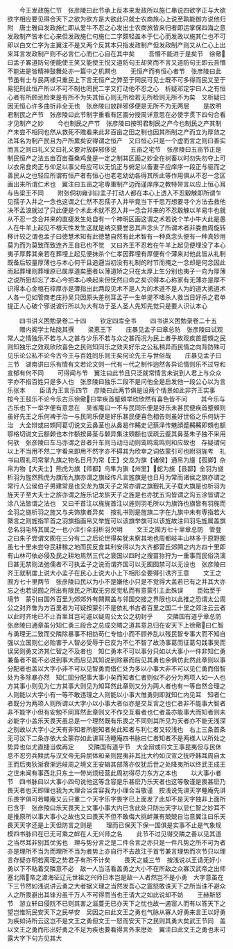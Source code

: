<!-- { "loadSidebar": true } -->
　　今王发政施仁节　张彦陵曰此节承上反本来发政所以施仁串说四欲字正与大欲欲字相应要见得合天下之欲为欲方是大欲此只就士农商旅心上说至孰能御方说他归附　唐士雅曰发政施仁即从爱牛不忍之心发出士农商旅皆来归者即运掌保四海之意　发政制产皆本仁心来但发政施仁句施仁二字颇轻盖本于仁心而发政以施其仁也不可即以白文仁字为主翼注不是又两个反其本只指发政制产但发政制产则又从仁心上出来耳言发政制产则不必言仁心而仁心自在其中矣
　　吾惽不能进于是矣节　徐儆曰孟子畧道防句便能使王笑又能使王悦又道防句王却笑而不言又道防句王即云吾惽不能进是皆精神鼓舞处亦一篇中之机闗也
　　无恒产而有恒心者节　张彦陵曰此节虽有士与民两様只重民上下言无恒产之弊至于罔民可见士既不可多得而民又至于易犯刑此恒产所以不可不制也罔民二字又打动他不忍之心　析疑邓定宇曰人之有恒心者有所顾忌检束是有所不为失其恒心则无所检若无所检则无所不为矣　又析疑曰因无恒心许多曲折非全无也　张彦陵曰放辟邪侈便是无所不为无两层
　　是故明君制民之产节　张彦陵曰此节制字重看有区画分授周详意思在必使字贯下四句合看才见制产之妙
　　今也制民之产节　张彦陵曰按明君制民之产今也制民之产其制产未尝不相同也然从救死不赡看来此非百亩之田之制也因其所制之产而立为厚敛之法耳名为制产民且为产所累矣安得谓之恒产　又曰恒心只是一个虚而言之则曰善实而言之则曰礼义又曰礼义要对放辟邪侈说
　　五亩之宅节　张彦陵曰五亩节正是制民恒产之法五亩百亩蚕桑鸡彘是一定之制其区画之妙全在树畜以时勿失勿夺上可以衣帛食肉正与仰足以事父母应可以无饥正与俯足以畜妻子应庠序一段正与驱而之善民从之也轻应所谓有恒产者有恒心也老老幼幼各得其所此等作用俱从不忍一念区画出来所谓仁术也　翼注曰五亩之宅専重制产边而谨庠序之教特带言以应上恒心耳与告梁王不同
　　附张侗初雍训曰孟子打动人都在本心上透入不忍觳觫即所谓乍见孺子入井之一念也这谓之仁然不忍孺子入井毕竟当下千思万想要寻个方法去救他决不孟浪就过了只此便是个术此术就不忍入井一念合幷来的不忍觳觫以羊易牛也就从不忍一念合幷来的直捷发生处自有一个神明区画这谓之术若说个羊小牛大此是愚人在牛羊上起见不根天性发生这就是纳交要誉恶其声念头了所谓术者非委曲周旋转移计较之谓也孟子曰徳慧术知有此徳慧自然有此术智有一种真念头便有一种真妙用莫为而为莫致而致连齐王自已也不觉　又曰齐王不忍若在牛羊上起见便埋没了本心夷子厚葬其亲若在葬埋上起见便抺杀个仁孝因葬埋有厚便有个薄来对他此皆从礼制既备后较量厚薄也与本心何干且追遡当初没有礼制的时节而掩之一念却是何念因此而起葬埋则葬埋原已属厚道矣墨者以薄道矫之只在太厚上生分别也夷子一向为厚薄之说所狃却忘了本心今把本心唤起来但怃然曰命之矣识得本心称家有无薄亦是厚不识得本心金棺石椁厚亦是薄指出此两段见术不是人为的术道不是人为的道大抵道术人各一见如管商老庄孙吴只因原头差别耳孟子一生单提不嗜杀人救当日好杀之君单提正人心破个邪说诐行所以为大有功于圣人圣人先知先觉只是要人识认本心

　　四书讲义困勉录卷二十四
　　钦定四库全书
　　四书讲义困勉录卷二十五
　　赠内阁学士陆陇其撰
　　梁恵王下
　　庄暴见孟子曰章总防　张彦陵曰试观常人之情独乐不若与人之甚与少乐不若与众之甚而况为民上者乎故观疾首蹙頞之民则知独乐之效观欣欣喜色之民则知同乐之效夫好乐之公私稍异而民情之向背防殊可见乐论公私不论今古今王与百姓同乐则王矣何论先王与世俗哉
　　庄暴见孟子曰三节　湖南讲曰乐有情有文若论文则一代有一代之制作逈然各异论情则乐不过导和宣郁有何不同
　　可得闻与节　翼注曰此节且只泛就常情言未说到人君上与众众字亦不指百姓只是多人也　张彦陵曰独乐二段不是问他全是启发他一段公心以为言乐张本
　　臣请为王言乐四节　彦陵曰此两节俱是设两个情景如此非齐王实事　按今王鼓乐不论今乐古乐徐儆曰举疾首蹙頞举欣欣然有喜色皆不问
　　其今乐与古乐也下一举字便有意思在　吴省庵曰一不与民同乐便是好乐未甚民便疾首蹙頞则虽好先王之乐何裨于治一与民同乐便是好乐甚民便喜色相告则虽好世俗之乐何妨于治　大全辩或曰頞阿葛切说文云鼻茎也从鼻曷作齃史记蔡泽传魋顔蹙齃齃即頞也额鄂格切说文云额颡也本作额按鼻茎与颡异集注頞额也误疏云蹙其鼻茎朱子独不采用何欤　张彦陵曰车马亦谓之音者升车则马动马动则鸾鸣鸾鸣则和应故也　存疑谓何以上不当用不然二字看来即用不然字亦不碍其为欣幸之词依蒙引可也附羽旄考　礼书曰周礼司常掌九旗之物名日月为常【王】交龙为旗【诸侯】通帛为旜【孤卿】杂帛为物【大夫士】熊虎为旗【师都】鸟隼为旟【州里】蛇为旐【县鄙】全羽为旞析羽为旌然熊虎为旗而九旗亦谓之旗经传凡言旌旗是也日月为常而诸侯之旗亦谓之常行人公侯伯子男建常是也交龙为旗天子之常亦谓之旗觐礼天子载大旗是也析羽为旌天子至大夫士之旂亦谓之旌乐记龙旂天子之旌是也亦犹五沟皆谓之沟五涂皆谓之涂八法皆谓之法也　又曰干首注以旄旄首注以旌则羽毛所以为旗饰也旗皆有羽旄而全羽之旞析羽之旌又与夫饰旗者异矣　按礼书则是旌旗二字在九旗中未有専指若大槩言之则旌指竿首之羽旗指画帛又举旌可以该旗举旗可以该旌故注曰羽毛旌属盖旗总名羽毛特其属之一也小注引全羽析羽欠明
　　文王之囿方七十里章总防　管登之曰朱子尝谓文囿在三分有二之后论世得矣犹未察其地也周都岐丰山林多于原野囿虽七十里未尝夺民耕稼之地而民反食其利安得以为大齐都营丘郊闗之内方四十里即有山林可依必侵及民之耕地焉然三代之衰国以四时之搜苗狝狩为一重事而民俗浇漓日甚无禁则法弛儒者不可执孟子之说而谓齐国可以无囿囿禁可以无设也　张彦陵曰齐王就制度上说大小孟子在民心上说大小上下相形全要得引诱齐王意
　　文王之囿方七十里两节　张彦陵曰民以为小不是嫌他小只是不觉得大盖若已有之并其大亦忘之也若说囿之所出有限民之所取无穷反觉私而有意蒙引主此殊误
　　臣始至于境节　蒙引曰国外百里为郊郊外有闗闗盖与邻国交接之界限也以此推之恐谓太公周公之封齐鲁为方百里者为可疑按蒙引不是依礼书古者百里之国二十里之郊注云云者以此时齐地已不止百里耳岂可遽以疑周公太公之初封乎
　　交隣国有道乎章总防　张彦陵曰通章虽分知仁勇三段合之总成交隣之道其意总归在安天下上徐儆曰仁智与勇理无二致而交隣除暴事不相妨苟仁专恤小而不顾养乱以残民智专事大而不知自强以立国则仁必贻害于人智必受辱于已反为不仁不智了故汤事葛而征葛勾践事吴而误吴则勇又济其仁智之不及者也　知仁勇本不可以事分只如以大事小一件非知仁勇兼备者不能不必说到事大而后见其知说到除暴而后见其勇也余俱仿此然此章则以事分配者也盖以大字小非不可以见智勇而借仁处为多以小事大非不可以见仁勇而借智处为多除暴亦然　知仁固分配事大事小矣而知者仁者则似不必分为两项人如一人也方其事小则见为仁方其事大则见为知耳然此章则又分为两人者也有一等自然合理之人则能以大字小有一等不敢违理之人则能以小事大惟勇则即就知仁内见耳　知者仁者既分为两项人则所谓以大字小以小事大者似亦是交互言之也仁者非不能事大智者非不能字小但有安勉不同耳然此章则又不作交互看者也仁者虽亦能事大而知者则未必能字小盖乐天畏天虽总是一个理然既有乐畏之不同则其所见为天者亦不能无浅深之别故以大字小之天有非知者所能知者矣此知者与利仁者又较浅也　右上三条首条无可议下二条亦依大全蒙存如此讲耳汤睡庵四书脉曰仁者知者不是两様人以所处之势异也似尤直捷当俟再定
　　交隣国有道乎节　大全辩或曰文王事昆夷但与民休息不忍穷兵黩武与汉文帝无异屈体和亲则昆夷非其比大约如汉宣之抚呼韩耳周自太王而后夷狄渐衰渐远岐周之境文王安辑其部落亦仅犹后世之处降夷所以终武王成王之世未闻有事西北只东土一带尚烦经营此周初得尽力东方之本也
　　以大事小者节　四书脉曰以大事小四句说他这等含容是乐甚麽乃乐天者也这等敬谨是畏甚麽乃畏天者也天即理也我为大理合当含容我为小理合当敬谨　按浅说先讲天字睡庵先讲乐畏字俱可若睡庵又云只重二个天字乐字畏字已上面发了此却不是天字独非上面所已含乎　张彦陵曰乐天畏天上文事小事大内已含此处只防出天字以显仁智之妙耳不是推原所以事大事小之故也又曰畏天不但不敢侮大挑衅兼有兢兢自治意翼注曰乐天畏天天字还是上天但防言之则是
　　理而已保天下保一国俱是实事不止是气象规模四书脉曰在已无可乘之衅在人无兴师之名
　　此节不过见得交隣之善以见其道之当尽耳非别其优劣也　理与势分言之是二件合言之亦只是一件凡势之所不可为者亦是理所不当为而理所不当为者势上亦自行不去故注于首节兼言理势而次节只以理言存疑亦明若离理之势君子有所不计矣
　　畏天之威三节　按浅说以王请无好小勇以下不粘着交隣意不必　敌一人当活看盖勇之大小不在所敌之众寡汉武帝之出师塞北隋帝之渡海征辽元世祖之兴师日本岂是敌一人者然岂不是小勇　大字意虽在下三节然如浅说讲云勇之大者据义理之当然发吾心之震怒敢诛天下之所当诛不避众人之所畏避出其锋刃虽千万人不可得而当也王请大之如此说却不妨
　　王赫斯怒节　游立轩曰侵阮不已则其害之滋蔓无已亦天下之忧也故一遏宻人而有以答天下之望岂惟阮民安天下之民举安　吴因之曰此文王之勇也气脉从寡人好勇来言王以好勇为疾如诗所云这岂不是文王之勇但文王一怒而安天下之民则其勇大矣武王节同　盖以文王之勇而形出好勇之不足为疾也要看得言外来厯处　翼注曰此文王之勇也未可露大字下句方见其大

